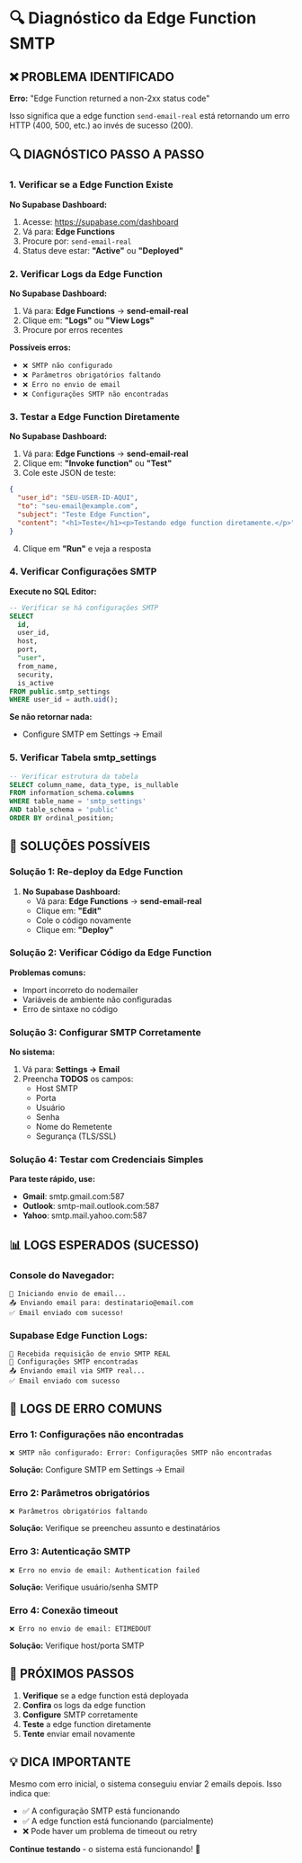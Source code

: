 # 🔍 Diagnóstico da Edge Function SMTP

## ❌ PROBLEMA IDENTIFICADO

**Erro:** "Edge Function returned a non-2xx status code"

Isso significa que a edge function `send-email-real` está retornando um erro HTTP (400, 500, etc.) ao invés de sucesso (200).

## 🔍 DIAGNÓSTICO PASSO A PASSO

### 1. Verificar se a Edge Function Existe

**No Supabase Dashboard:**
1. Acesse: https://supabase.com/dashboard
2. Vá para: **Edge Functions**
3. Procure por: `send-email-real`
4. Status deve estar: **"Active"** ou **"Deployed"**

### 2. Verificar Logs da Edge Function

**No Supabase Dashboard:**
1. Vá para: **Edge Functions** → **send-email-real**
2. Clique em: **"Logs"** ou **"View Logs"**
3. Procure por erros recentes

**Possíveis erros:**
- `❌ SMTP não configurado`
- `❌ Parâmetros obrigatórios faltando`
- `❌ Erro no envio de email`
- `❌ Configurações SMTP não encontradas`

### 3. Testar a Edge Function Diretamente

**No Supabase Dashboard:**
1. Vá para: **Edge Functions** → **send-email-real**
2. Clique em: **"Invoke function"** ou **"Test"**
3. Cole este JSON de teste:

```json
{
  "user_id": "SEU-USER-ID-AQUI",
  "to": "seu-email@example.com",
  "subject": "Teste Edge Function",
  "content": "<h1>Teste</h1><p>Testando edge function diretamente.</p>"
}
```

4. Clique em **"Run"** e veja a resposta

### 4. Verificar Configurações SMTP

**Execute no SQL Editor:**
```sql
-- Verificar se há configurações SMTP
SELECT 
  id,
  user_id,
  host,
  port,
  "user",
  from_name,
  security,
  is_active
FROM public.smtp_settings
WHERE user_id = auth.uid();
```

**Se não retornar nada:**
- Configure SMTP em Settings → Email

### 5. Verificar Tabela smtp_settings

```sql
-- Verificar estrutura da tabela
SELECT column_name, data_type, is_nullable
FROM information_schema.columns 
WHERE table_name = 'smtp_settings' 
AND table_schema = 'public'
ORDER BY ordinal_position;
```

## 🔧 SOLUÇÕES POSSÍVEIS

### Solução 1: Re-deploy da Edge Function

1. **No Supabase Dashboard:**
   - Vá para: **Edge Functions** → **send-email-real**
   - Clique em: **"Edit"**
   - Cole o código novamente
   - Clique em: **"Deploy"**

### Solução 2: Verificar Código da Edge Function

**Problemas comuns:**
- Import incorreto do nodemailer
- Variáveis de ambiente não configuradas
- Erro de sintaxe no código

### Solução 3: Configurar SMTP Corretamente

**No sistema:**
1. Vá para: **Settings → Email**
2. Preencha **TODOS** os campos:
   - Host SMTP
   - Porta
   - Usuário
   - Senha
   - Nome do Remetente
   - Segurança (TLS/SSL)

### Solução 4: Testar com Credenciais Simples

**Para teste rápido, use:**
- **Gmail**: smtp.gmail.com:587
- **Outlook**: smtp-mail.outlook.com:587
- **Yahoo**: smtp.mail.yahoo.com:587

## 📊 LOGS ESPERADOS (SUCESSO)

### Console do Navegador:
```
📧 Iniciando envio de email...
📤 Enviando email para: destinatario@email.com
✅ Email enviado com sucesso!
```

### Supabase Edge Function Logs:
```
📨 Recebida requisição de envio SMTP REAL
📧 Configurações SMTP encontradas
📤 Enviando email via SMTP real...
✅ Email enviado com sucesso
```

## 🚨 LOGS DE ERRO COMUNS

### Erro 1: Configurações não encontradas
```
❌ SMTP não configurado: Error: Configurações SMTP não encontradas
```
**Solução:** Configure SMTP em Settings → Email

### Erro 2: Parâmetros obrigatórios
```
❌ Parâmetros obrigatórios faltando
```
**Solução:** Verifique se preencheu assunto e destinatários

### Erro 3: Autenticação SMTP
```
❌ Erro no envio de email: Authentication failed
```
**Solução:** Verifique usuário/senha SMTP

### Erro 4: Conexão timeout
```
❌ Erro no envio de email: ETIMEDOUT
```
**Solução:** Verifique host/porta SMTP

## 🎯 PRÓXIMOS PASSOS

1. **Verifique** se a edge function está deployada
2. **Confira** os logs da edge function
3. **Configure** SMTP corretamente
4. **Teste** a edge function diretamente
5. **Tente** enviar email novamente

## 💡 DICA IMPORTANTE

Mesmo com erro inicial, o sistema conseguiu enviar 2 emails depois. Isso indica que:
- ✅ A configuração SMTP está funcionando
- ✅ A edge function está funcionando (parcialmente)
- ❌ Pode haver um problema de timeout ou retry

**Continue testando** - o sistema está funcionando! 🚀


